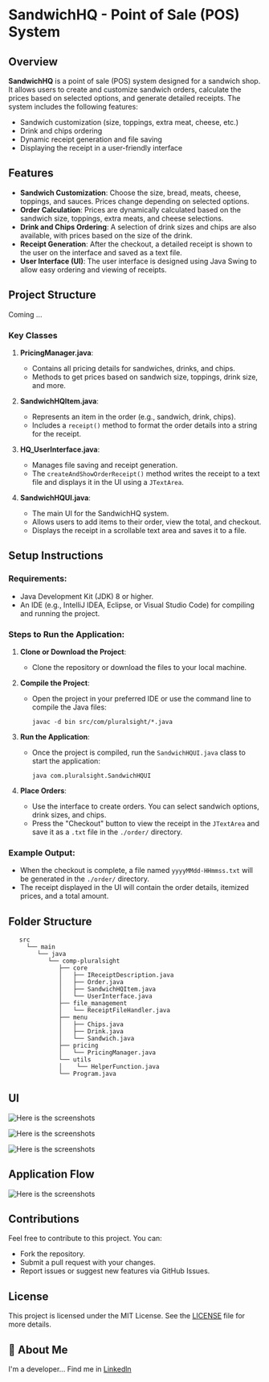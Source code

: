 # SandwichHQ - Point of Sale (POS) System

## Overview

**SandwichHQ** is a point of sale (POS) system designed for a sandwich shop. It allows users to create and customize sandwich orders, calculate the prices based on selected options, and generate detailed receipts. The system includes the following features:
- Sandwich customization (size, toppings, extra meat, cheese, etc.)
- Drink and chips ordering
- Dynamic receipt generation and file saving
- Displaying the receipt in a user-friendly interface

## Features

- **Sandwich Customization**: Choose the size, bread, meats, cheese, toppings, and sauces. Prices change depending on selected options.
- **Order Calculation**: Prices are dynamically calculated based on the sandwich size, toppings, extra meats, and cheese selections.
- **Drink and Chips Ordering**: A selection of drink sizes and chips are also available, with prices based on the size of the drink.
- **Receipt Generation**: After the checkout, a detailed receipt is shown to the user on the interface and saved as a text file.
- **User Interface (UI)**: The user interface is designed using Java Swing to allow easy ordering and viewing of receipts.

## Project Structure
Coming ...

### Key Classes

1. **PricingManager.java**:
   - Contains all pricing details for sandwiches, drinks, and chips.
   - Methods to get prices based on sandwich size, toppings, drink size, and more.

2. **SandwichHQItem.java**:
   - Represents an item in the order (e.g., sandwich, drink, chips).
   - Includes a `receipt()` method to format the order details into a string for the receipt.

3. **HQ_UserInterface.java**:
   - Manages file saving and receipt generation.
   - The `createAndShowOrderReceipt()` method writes the receipt to a text file and displays it in the UI using a `JTextArea`.

4. **SandwichHQUI.java**:
   - The main UI for the SandwichHQ system.
   - Allows users to add items to their order, view the total, and checkout.
   - Displays the receipt in a scrollable text area and saves it to a file.

## Setup Instructions

### Requirements:
- Java Development Kit (JDK) 8 or higher.
- An IDE (e.g., IntelliJ IDEA, Eclipse, or Visual Studio Code) for compiling and running the project.

### Steps to Run the Application:

1. **Clone or Download the Project**:
   - Clone the repository or download the files to your local machine.

2. **Compile the Project**:
   - Open the project in your preferred IDE or use the command line to compile the Java files:
     ```
     javac -d bin src/com/pluralsight/*.java
     ```

3. **Run the Application**:
   - Once the project is compiled, run the `SandwichHQUI.java` class to start the application:
     ```
     java com.pluralsight.SandwichHQUI
     ```

4. **Place Orders**:
   - Use the interface to create orders. You can select sandwich options, drink sizes, and chips.
   - Press the "Checkout" button to view the receipt in the `JTextArea` and save it as a `.txt` file in the `./order/` directory.

### Example Output:
- When the checkout is complete, a file named `yyyyMMdd-HHmmss.txt` will be generated in the `./order/` directory.
- The receipt displayed in the UI will contain the order details, itemized prices, and a total amount.

## Folder Structure
       src
         └── main
            └── java
               └── comp-pluralsight
                  ├── core
                  │   ├── IReceiptDescription.java
                  │   ├── Order.java
                  │   ├── SandwichHQItem.java
                  │   └── UserInterface.java
                  ├── file_management
                  │   └── ReceiptFileHandler.java
                  ├── menu
                  │   ├── Chips.java
                  │   ├── Drink.java
                  │   └── Sandwich.java
                  ├── pricing
                  │   └── PricingManager.java
                  └── utils
                  │    └── HelperFunction.java
                  └── Program.java

## UI
![Here is the screenshots](./resources/PI.png)

![Here is the screenshots](./resources/PII.png)

![Here is the screenshots](./resources/PIII.png)

## Application Flow
![Here is the screenshots](./resources/Application%20Flow.png)


## Contributions

Feel free to contribute to this project. You can:
- Fork the repository.
- Submit a pull request with your changes.
- Report issues or suggest new features via GitHub Issues.

## License
This project is licensed under the MIT License. See the [LICENSE](https://choosealicense.com/licenses/mit/) file for more details.


## 🚀 About Me
I'm a developer...
Find me in  [Linkedln](https://www.linkedin.com/in/obaid-sidiqi/)
